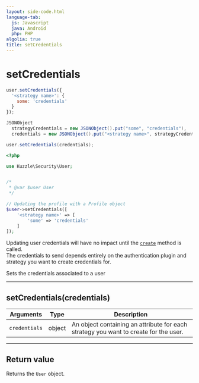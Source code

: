 ```yaml
---
layout: side-code.html
language-tab:
  js: Javascript
  java: Android
  php: PHP
algolia: true
title: setCredentials
---
```


# setCredentials

```js
user.setCredentials({
  '<strategy name>': {
    some: 'credentials'
  }
});
```

```java
JSONObject
  strategyCredentials = new JSONObject().put("some", "credentials"),
  credentials = new JSONObject().put("<strategy name>", strategyCredentials);

user.setCredentials(credentials);
```

```php
<?php

use Kuzzle\Security\User;


/*
 * @var $user User
 */

// Updating the profile with a Profile object
$user->setCredentials([
    '<strategy name>' => [
        'some' => 'credentials'
    ]
]);
```

<aside class="note">
  Updating user credentials will have no impact until the <a href="{{ site_url }}{{{ site_base_path }}}sdk-reference/user/create"><code>create</code></a> method is called.<br />
  The credentials to send depends entirely on the authentication plugin and strategy you want to create credentials for.
</aside>

Sets the credentials associated to a user

---

## setCredentials(credentials)

| Arguments | Type | Description |
|---------------|---------|----------------------------------------|
| ``credentials`` | object | An object containing an attribute for each strategy you want to create for the user. |

---

## Return value

Returns the `User` object.

